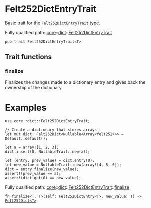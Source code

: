 # Felt252DictEntryTrait

Basic trait for the `Felt252DictEntryTrait` type.

Fully qualified path: [core](./core.md)::[dict](./core-dict.md)::[Felt252DictEntryTrait](./core-dict-Felt252DictEntryTrait.md)

<pre><code class="language-cairo">pub trait Felt252DictEntryTrait&lt;T&gt;</code></pre>

## Trait functions

### finalize

Finalizes the changes made to a dictionary entry and gives back the ownership of the
dictionary.
# Examples

```cairo
use core::dict::Felt252DictEntryTrait;

// Create a dictionary that stores arrays
let mut dict: Felt252Dict<Nullable<Array<felt252>>> = Default::default();

let a = array![1, 2, 3];
dict.insert(0, NullableTrait::new(a));

let (entry, prev_value) = dict.entry(0);
let new_value = NullableTrait::new(array![4, 5, 6]);
dict = entry.finalize(new_value);
assert!(prev_value == a);
assert!(dict.get(0) == new_value);
```

Fully qualified path: [core](./core.md)::[dict](./core-dict.md)::[Felt252DictEntryTrait](./core-dict-Felt252DictEntryTrait.md)::[finalize](./core-dict-Felt252DictEntryTrait.md#finalize)

<pre><code class="language-cairo">fn finalize&lt;T, T&gt;(self: Felt252DictEntry&lt;T&gt;, new_value: T) -&gt; <a href="core-dict-Felt252Dict.html">Felt252Dict&lt;T&gt;</a></code></pre>


